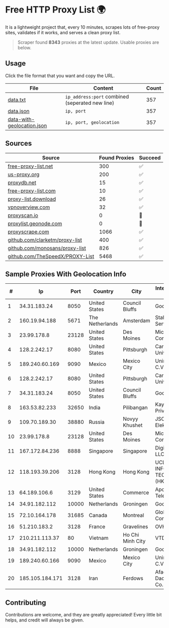 
# Free HTTP Proxy List 🌍

It is a lightweight project that, every 10 minutes, scrapes lots of free-proxy sites, validates if it works, and serves a clean proxy list.


> Scraper found **8343** proxies at the latest update. Usable proxies are below.

## Usage

Click the file format that you want and copy the URL.


|File|Content|Count|
|----|-------|-----|
|[data.txt](https://raw.githubusercontent.com/themiralay/Proxy-List-World/master/data.txt)|`ip_address:port` combined (seperated new line)|357|
|[data.json](https://raw.githubusercontent.com/themiralay/Proxy-List-World/master/data.json)|`ip, port`|357|
|[data-with-geolocation.json](https://raw.githubusercontent.com/themiralay/Proxy-List-World/master/data-with-geolocation.json)|`ip, port, geolocation`|357|

## Sources

|Source|Found Proxies|Succeed|
|------|-------------|-------|
|[free-proxy-list.net](https://free-proxy-list.net)|300|✅|
|[us-proxy.org](https://www.us-proxy.org)|200|✅|
|[proxydb.net](http://proxydb.net)|15|✅|
|[free-proxy-list.com](https://free-proxy-list.com/?page=&port=&type%5B%5D=http&type%5B%5D=https&up_time=0&search=Search)|10|✅|
|[proxy-list.download](https://www.proxy-list.download/HTTP)|26|✅|
|[vpnoverview.com](https://vpnoverview.com/privacy/anonymous-browsing/free-proxy-servers)|32|✅|
|[proxyscan.io](https://www.proxyscan.io)|0|🚫|
|[proxylist.geonode.com](https://proxylist.geonode.com/api/proxy-list?limit=300&page=1&sort_by=lastChecked&sort_type=desc&protocols=http,https)|0|🚫|
|[proxyscrape.com](https://api.proxyscrape.com/v2/?request=displayproxies&protocol=http&timeout=10000&country=all&ssl=all&anonymity=all)|1066|✅|
|[github.com/clarketm/proxy-list](https://raw.githubusercontent.com/clarketm/proxy-list/master/proxy-list-raw.txt)|400|✅|
|[github.com/monosans/proxy-list](https://raw.githubusercontent.com/monosans/proxy-list/main/proxies/http.txt)|826|✅|
|[github.com/TheSpeedX/PROXY-List](https://raw.githubusercontent.com/TheSpeedX/PROXY-List/master/http.txt)|5468|✅|


## Sample Proxies With Geolocation Info

|#|Ip|Port|Country|City|Internet Service Provider|
|-|--|----|-------|----|-------------------------|
|1|34.31.183.24|8050|United States|Council Bluffs|Google LLC|
|2|160.19.94.188|5671|The Netherlands|Amsterdam|Stallion Network Services Limited|
|3|23.99.178.8|23128|United States|Des Moines|Microsoft Corporation|
|4|128.2.242.17|8080|United States|Pittsburgh|Carnegie Mellon University|
|5|189.240.60.169|9090|Mexico|Mexico City|Uninet S.A. de C.V.|
|6|128.2.242.17|8080|United States|Pittsburgh|Carnegie Mellon University|
|7|34.31.183.24|8050|United States|Council Bluffs|Google LLC|
|8|163.53.82.233|32650|India|Pilibangan|Kay Kay Softech Private Limited|
|9|109.70.189.30|38880|Russia|Novyy Khushet|JSC Elektrosvyaz|
|10|23.99.178.8|23128|United States|Des Moines|Microsoft Corporation|
|11|167.172.84.236|8888|Singapore|Singapore|DigitalOcean, LLC|
|12|118.193.39.206|3128|Hong Kong|Hong Kong|UCLOUD INFORMATION TECHNOLOGY (HK) LIMITED|
|13|64.189.106.6|3129|United States|Commerce|Apogee Telecom Inc.|
|14|34.91.182.112|10000|Netherlands|Groningen|Google LLC|
|15|72.10.164.178|31685|Canada|Montreal|GloboTech Communications|
|16|51.210.183.2|3128|France|Gravelines|OVH SAS|
|17|210.211.113.37|80|Vietnam|Ho Chi Minh City|VTDC|
|18|34.91.182.112|10000|Netherlands|Groningen|Google LLC|
|19|189.240.60.166|9090|Mexico|Mexico City|Uninet S.A. de C.V.|
|20|185.105.184.171|3128|Iran|Ferdows|Afagh Andish Dadeh Pardis Co. Ltd|



## Contributing

Contributions are welcome, and they are greatly appreciated! Every
little bit helps, and credit will always be given.

